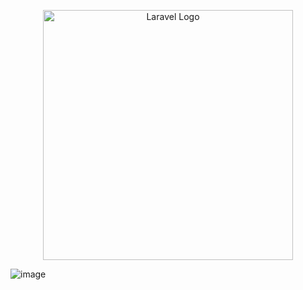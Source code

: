 <p align="center"><a href="https://laravel.com" target="_blank"><img src="https://raw.githubusercontent.com/laravel/art/master/logo-lockup/5%20SVG/2%20CMYK/1%20Full%20Color/laravel-logolockup-cmyk-red.svg" width="400" alt="Laravel Logo"></a></p>

![image](https://user-images.githubusercontent.com/108789992/195494032-cac4e471-8d19-484d-8b8c-d2cacb623154.png)
